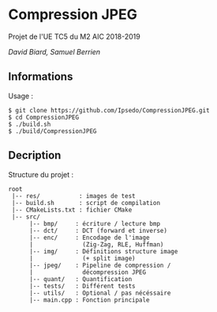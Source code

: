# Compression JPEG

Projet de l'UE TC5 du M2 AIC 2018-2019

_David Biard, Samuel Berrien_

## Informations
Usage :
```renderscript
$ git clone https://github.com/Ipsedo/CompressionJPEG.git
$ cd CompressionJPEG
$ ./build.sh
$ ./build/CompressionJPEG
```

## Decription
Structure du projet :

```
root
 |-- res/           : images de test
 |-- build.sh       : script de compilation
 |-- CMakeLists.txt : fichier CMake
 |-- src/
      |-- bmp/     : écriture / lecture bmp
      |-- dct/     : DCT (forward et inverse)
      |-- enc/     : Encodage de l'image
      |              (Zig-Zag, RLE, Huffman)
      |-- img/     : Définitions structure image
      |              (+ split image)
      |-- jpeg/    : Pipeline de compression /
      |              décompression JPEG
      |-- quant/   : Quantification
      |-- tests/   : Différent tests
      |-- utils/   : Optional / pas nécéssaire
      |-- main.cpp : Fonction principale         

```
